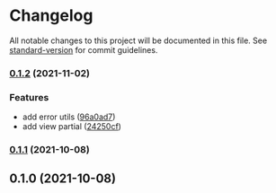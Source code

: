 # Changelog

All notable changes to this project will be documented in this file. See [standard-version](https://github.com/conventional-changelog/standard-version) for commit guidelines.

### [0.1.2](https://github.com/nbarinov/cra-template-vkma/compare/v0.1.1...v0.1.2) (2021-11-02)


### Features

* add error utils ([96a0ad7](https://github.com/nbarinov/cra-template-vkma/commit/96a0ad7f3b9b3a713d71d671cce9b48c1ebaf9df))
* add view partial ([24250cf](https://github.com/nbarinov/cra-template-vkma/commit/24250cf8e03d699367ed4be643d9142491727e79))

### [0.1.1](https://github.com/nbarinov/cra-template-vkma/compare/v0.1.0...v0.1.1) (2021-10-08)

## 0.1.0 (2021-10-08)
